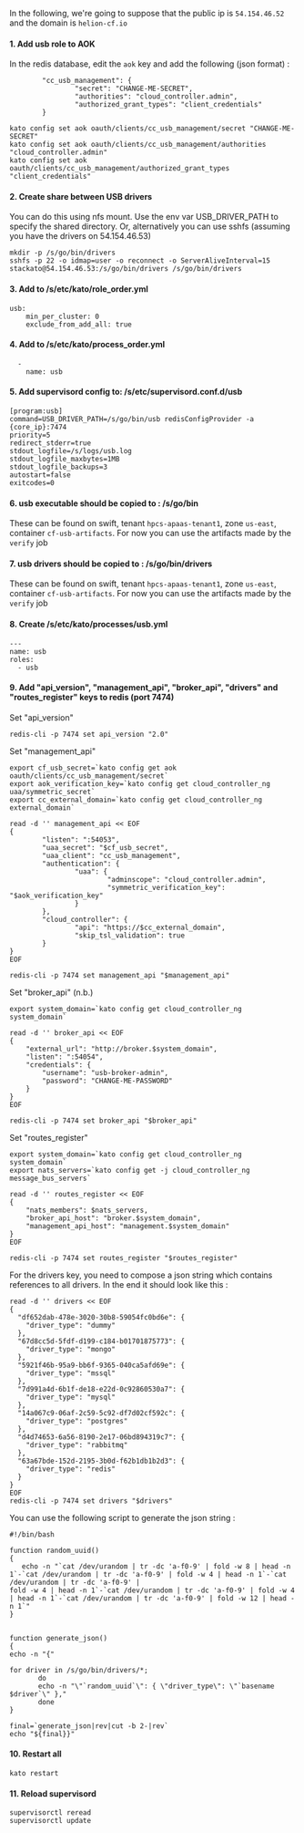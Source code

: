 In the following, we're going to suppose that the public ip is `54.154.46.52` and the domain is `helion-cf.io`

#### 1. Add usb role to AOK
In the redis database, edit the `aok` key and add the following (json format) :
```
        "cc_usb_management": {
                "secret": "CHANGE-ME-SECRET",
                "authorities": "cloud_controller.admin",
                "authorized_grant_types": "client_credentials"
        }
```

```
kato config set aok oauth/clients/cc_usb_management/secret "CHANGE-ME-SECRET"
kato config set aok oauth/clients/cc_usb_management/authorities "cloud_controller.admin"
kato config set aok oauth/clients/cc_usb_management/authorized_grant_types "client_credentials"
```
#### 2. Create share between USB drivers
You can do this using nfs mount. Use the env var USB_DRIVER_PATH to specify the shared directory.
Or, alternatively you can use sshfs (assuming you have the drivers on 54.154.46.53)
```
mkdir -p /s/go/bin/drivers
sshfs -p 22 -o idmap=user -o reconnect -o ServerAliveInterval=15 stackato@54.154.46.53:/s/go/bin/drivers /s/go/bin/drivers
```
#### 3. Add to /s/etc/kato/role_order.yml
```
usb:
    min_per_cluster: 0
    exclude_from_add_all: true
```
#### 4. Add to /s/etc/kato/process_order.yml
```
  -
    name: usb
```
#### 5. Add supervisord config to: /s/etc/supervisord.conf.d/usb
```
[program:usb]
command=USB_DRIVER_PATH=/s/go/bin/usb redisConfigProvider -a {core_ip}:7474
priority=5
redirect_stderr=true
stdout_logfile=/s/logs/usb.log
stdout_logfile_maxbytes=1MB
stdout_logfile_backups=3
autostart=false
exitcodes=0
```
#### 6. usb executable should be copied to : /s/go/bin
These  can be found on swift, tenant `hpcs-apaas-tenant1`, zone `us-east`, container `cf-usb-artifacts`. For now you can use the artifacts made by the `verify` job
#### 7. usb drivers should be copied to : /s/go/bin/drivers
These  can be found on swift, tenant `hpcs-apaas-tenant1`, zone `us-east`, container `cf-usb-artifacts`. For now you can use the artifacts made by the `verify` job
#### 8. Create /s/etc/kato/processes/usb.yml
```
---
name: usb
roles:
  - usb
```
#### 9. Add "api_version", "management_api", "broker_api", "drivers" and "routes_register" keys to redis (port 7474)
Set "api_version"
```
redis-cli -p 7474 set api_version "2.0"
```

Set  "management_api"
```
export cf_usb_secret=`kato config get aok oauth/clients/cc_usb_management/secret`
export aok_verification_key=`kato config get cloud_controller_ng uaa/symmetric_secret`
export cc_external_domain=`kato config get cloud_controller_ng external_domain`

read -d '' management_api << EOF
{
        "listen": ":54053",
        "uaa_secret": "$cf_usb_secret",
        "uaa_client": "cc_usb_management",
        "authentication": {
                "uaa": {
                        "adminscope": "cloud_controller.admin",
                        "symmetric_verification_key": "$aok_verification_key"
                }
        },
        "cloud_controller": {
                "api": "https://$cc_external_domain",
                "skip_tsl_validation": true
        }
}
EOF

redis-cli -p 7474 set management_api "$management_api"
```


Set "broker_api" (n.b.)
```
export system_domain=`kato config get cloud_controller_ng system_domain`

read -d '' broker_api << EOF
{
    "external_url": "http://broker.$system_domain",
    "listen": ":54054",
    "credentials": {
        "username": "usb-broker-admin",
        "password": "CHANGE-ME-PASSWORD"
    }
}
EOF

redis-cli -p 7474 set broker_api "$broker_api"
```

Set "routes_register"
```
export system_domain=`kato config get cloud_controller_ng system_domain`
export nats_servers=`kato config get -j cloud_controller_ng message_bus_servers`

read -d '' routes_register << EOF
{
    "nats_members": $nats_servers,
    "broker_api_host": "broker.$system_domain",
    "management_api_host": "management.$system_domain"
}
EOF

redis-cli -p 7474 set routes_register "$routes_register"
```

For the drivers key, you need to compose a json string which contains references to all drivers. In the end it should look like this :
```
read -d '' drivers << EOF
{
  "df652dab-478e-3020-30b8-59054fc0bd6e": {
    "driver_type": "dummy"
  },
  "67d8cc5d-5fdf-d199-c184-b01701875773": {
    "driver_type": "mongo"
  },
  "5921f46b-95a9-bb6f-9365-040ca5afd69e": {
    "driver_type": "mssql"
  },
  "7d991a4d-6b1f-de18-e22d-0c92860530a7": {
    "driver_type": "mysql"
  },
  "14a067c9-06af-2c59-5c92-df7d02cf592c": {
    "driver_type": "postgres"
  },
  "d4d74653-6a56-8190-2e17-06bd894319c7": {
    "driver_type": "rabbitmq"
  },
  "63a67bde-152d-2195-3b0d-f62b1db1b2d3": {
    "driver_type": "redis"
  }
}
EOF
redis-cli -p 7474 set drivers "$drivers"

```

You can use the following script to generate the json string :
```
#!/bin/bash 

function random_uuid() 
{ 
   echo -n "`cat /dev/urandom | tr -dc 'a-f0-9' | fold -w 8 | head -n 1`-`cat /dev/urandom | tr -dc 'a-f0-9' | fold -w 4 | head -n 1`-`cat /dev/urandom | tr -dc 'a-f0-9' |
fold -w 4 | head -n 1`-`cat /dev/urandom | tr -dc 'a-f0-9' | fold -w 4 | head -n 1`-`cat /dev/urandom | tr -dc 'a-f0-9' | fold -w 12 | head -n 1`" 
} 


function generate_json() 
{ 
echo -n "{" 

for driver in /s/go/bin/drivers/*; 
       do 
       echo -n "\"`random_uuid`\": { \"driver_type\": \"`basename $driver`\" }," 
       done 
} 

final=`generate_json|rev|cut -b 2-|rev` 
echo "${final}}"
```

#### 10. Restart all
```
kato restart
```
#### 11. Reload supervisord
```
supervisorctl reread
supervisorctl update
```
